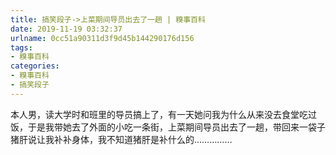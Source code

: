 ```yaml
---
title: 搞笑段子->上菜期间导员出去了一趟 | 糗事百科
date: 2019-11-19 03:32:37
urlname: 0cc51a90311d3f9d45b144290176d156
tags: 
- 糗事百科
categories:
- 糗事百科
- 搞笑段子
---
```

本人男，读大学时和班里的导员搞上了，有一天她问我为什么从来没去食堂吃过饭，于是我带她去了外面的小吃一条街，上菜期间导员出去了一趟，带回来一袋子猪肝说让我补补身体，我不知道猪肝是补什么的……………


